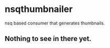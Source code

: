 nsqthumbnailer
==============

nsq based consumer that  generates thumbnails.

## Nothing to see in there yet.
